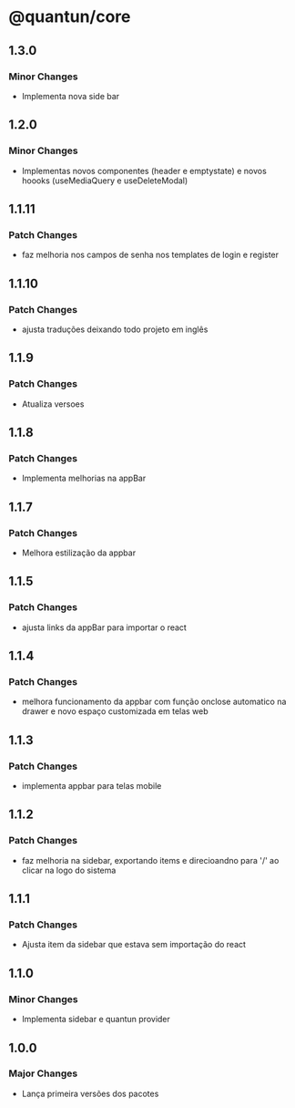 # @quantun/core

## 1.3.0

### Minor Changes

- Implementa nova side bar

## 1.2.0

### Minor Changes

- Implementas novos componentes (header e emptystate) e novos hoooks (useMediaQuery e useDeleteModal)

## 1.1.11

### Patch Changes

- faz melhoria nos campos de senha nos templates de login e register

## 1.1.10

### Patch Changes

- ajusta traduções deixando todo projeto em inglês

## 1.1.9

### Patch Changes

- Atualiza versoes

## 1.1.8

### Patch Changes

- Implementa melhorias na appBar

## 1.1.7

### Patch Changes

- Melhora estilização da appbar

## 1.1.5

### Patch Changes

- ajusta links da appBar para importar o react

## 1.1.4

### Patch Changes

- melhora funcionamento da appbar com função onclose automatico na drawer e novo espaço customizada em telas web

## 1.1.3

### Patch Changes

- implementa appbar para telas mobile

## 1.1.2

### Patch Changes

- faz melhoria na sidebar, exportando items e direcioandno para '/' ao clicar na logo do sistema

## 1.1.1

### Patch Changes

- Ajusta item da sidebar que estava sem importação do react

## 1.1.0

### Minor Changes

- Implementa sidebar e quantun provider

## 1.0.0

### Major Changes

- Lança primeira versões dos pacotes
